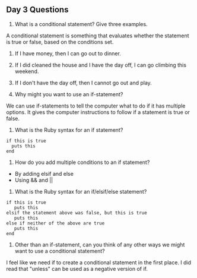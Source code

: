 ## Day 3 Questions

1. What is a conditional statement? Give three examples.

  A conditional statement is something that evaluates whether the statement is true or false, based on the conditions set.

  1. If I have money, then I can go out to dinner.
  1. If I did cleaned the house and I have the day off, I can go climbing this weekend.
  1. If I don't have the day off, then I cannot go out and play.

1. Why might you want to use an if-statement?

  We can use if-statements to tell the computer what to do if it has multiple options. It gives the computer instructions to follow if a statement is true or false.

1. What is the Ruby syntax for an if statement?

```
if this is true
  puts this
end  
```

1. How do you add multiple conditions to an if statement?

  - By adding elsif and else
  - Using && and ||

1. What is the Ruby syntax for an if/elsif/else statement?

```
if this is true
   puts this
elsif the statement above was false, but this is true
   puts this
else if neither of the above are true
   puts this
end  
```

1. Other than an if-statement, can you think of any other ways we might want to use a conditional statement?

  I feel like we need if to create a conditional statement in the first place. I did read that "unless" can be used as a negative version of if.
